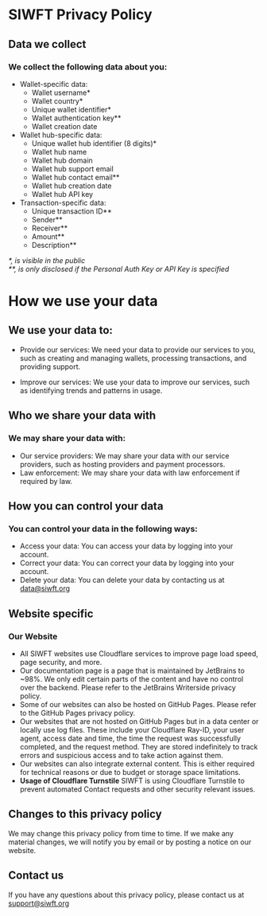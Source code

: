 # SIWFT Privacy Policy

## Data we collect

### We collect the following data about you:

* Wallet-specific data:
    - Wallet username*
    - Wallet country*
    - Unique wallet identifier*
    - Wallet authentication key**
    - Wallet creation date
* Wallet hub-specific data:
    - Unique wallet hub identifier (8 digits)*
    - Wallet hub name
    - Wallet hub domain
    - Wallet hub support email
    - Wallet hub contact email**
    - Wallet hub creation date
    - Wallet hub API key
* Transaction-specific data:
    - Unique transaction ID**
    - Sender**
    - Receiver**
    - Amount**
    - Description**

_\*, is visible in the public<br/>\*\*, is only disclosed if the Personal Auth Key or API Key is specified_

# How we use your data

## We use your data to:

* Provide our services: We need your data to provide our services to you, such as creating and managing wallets, processing transactions, and providing support.

* Improve our services: We use your data to improve our services, such as identifying trends and patterns in usage.

## Who we share your data with

### We may share your data with:

* Our service providers: We may share your data with our service providers, such as hosting providers and payment processors.
* Law enforcement: We may share your data with law enforcement if required by law.

## How you can control your data

### You can control your data in the following ways:

* Access your data: You can access your data by logging into your account.
* Correct your data: You can correct your data by logging into your account.
* Delete your data: You can delete your data by contacting us at data@siwft.org

## Website specific

### Our Website

* All SIWFT websites use Cloudflare services to improve page load speed, page security, and more.
* Our documentation page is a page that is maintained by JetBrains to ~98%. We only edit certain parts of the content and have no control over the backend. Please refer to the JetBrains Writerside privacy policy.
* Some of our websites can also be hosted on GitHub Pages. Please refer to the GitHub Pages privacy policy.
* Our websites that are not hosted on GitHub Pages but in a data center or locally use log files. These include your Cloudflare Ray-ID, your user agent, access date and time, the time the request was successfully completed, and the request method. They are stored indefinitely to track errors and suspicious access and to take action against them.
* Our websites can also integrate external content. This is either required for technical reasons or due to budget or storage space limitations.
* **Usage of Cloudflare Turnstile** SIWFT is using Cloudflare Turnstile to prevent automated Contact requests and other security relevant issues.

## Changes to this privacy policy

We may change this privacy policy from time to time. If we make any material changes, we will notify you by email or by posting a notice on our website.

## Contact us

If you have any questions about this privacy policy, please contact us at support@siwft.org